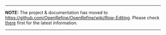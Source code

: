 
---

**NOTE:** The project & documentation has moved to https://github.com/OpenRefine/OpenRefine/wiki/Row-Editing. Please check [there](https://github.com/OpenRefine/OpenRefine/wiki/Row-Editing) first for the latest information.

---

